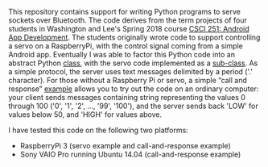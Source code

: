 This repository contains support for writing Python programs to serve sockets over Bluetooth.  The code derives from
the term projects of four students in Washington and Lee's Spring 2018 course
[CSCI 251: Android App Development](http://home.wlu.edu/~levys/courses/csci251s2018/).  The students originally
wrote code to support controlling a servo on a RaspberryPi, with the control signal coming from a simple Android
app.  Eventually I was able to factor this Python code into an abstract Python
[class](https://github.com/simondlevy/PythonBluetoothServer/blob/master/bluetooth_server.py), with the
servo code implemented as a 
[sub-class](https://github.com/simondlevy/PythonBluetoothServer/blob/master/servo_server.py).  As a simple
protocol, the server uses text messages delimited by a period ('.' character).   For those without a Raspberry Pi
or servo, a simple &ldquo;call and response&rdquo;
[example](https://github.com/simondlevy/PythonBluetoothServer/blob/master/servo_server.py) allows you to try out the
code on an ordinary computer: your client sends messages containing string representing the values 0 through 100
('0', '1', '2', ..., '99', '100'), and the server sends back 'LOW' for values below 50, and 'HIGH' for values above.

I have tested this code on the following two platforms:

* RaspberryPi 3 (servo example and call-and-response example)
* Sony VAIO Pro running Ubuntu 14.04 (call-and-response example)
